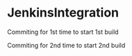 # JenkinsIntegration

Commiting for 1st time to start 1st build

Commiting for 2nd time to start 2nd build
